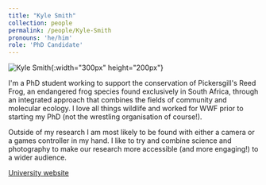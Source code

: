 ```yaml
---
title: "Kyle Smith"
collection: people
permalink: /people/Kyle-Smith
pronouns: 'he/him'
role: 'PhD Candidate'
---
```


![Kyle Smith](kas.jpg){:width="300px" height="200px"}

I'm a PhD student working to support the conservation of Pickersgill's Reed Frog, an endangered frog species found exclusively in South Africa, through an integrated approach that combines the fields of community and molecular ecology. I love all things wildlife and worked for WWF prior to starting my PhD (not the wrestling organisation of course!).

Outside of my research I am most likely to be found with either a camera or a games controller in my hand. I like to try and combine science and photography to make our research more accessible (and more engaging!) to a wider audience.

[University website](https://profiles.cardiff.ac.uk/research-staff/smithka9)
